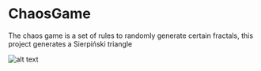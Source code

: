 # ChaosGame
The chaos game is a set of rules to randomly generate certain fractals, this project generates a Sierpiński triangle

![alt text](https://i.ibb.co/VwtGvtY/image.png)
